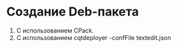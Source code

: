 # Создание Deb-пакета

1. С использованием CPack.
2. С использованием cqtdeployer -confFile textedit.json
